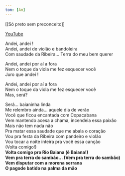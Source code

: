 ```yaml
---
tom: [Am]
---
```


[[Só preto sem preconceito]]

[YouTube](https://youtu.be/2ihoh6Bef8I)

Andei, andei !  
Andei, andei de violão e bandoleira  
Com saudade da Ribeira… Terra do meu bem querer  

Andei, andei por aí a fora  
Nem o toque da viola me fez esquecer você  
Juro que andei !  

Andei, andei por aí a fora  
Nem o toque da viola me fez esquecer você  
Mas, será?  

Será… baianinha linda  
Me relembro ainda... aquele dia de verão  
Você que ficou encantada com Copacabana  
Vem mantendo acesa a chama, incendeia essa paixão  
Mais não tem nada não  
Pra matar essa saudade que me abala o coração  
Vou pra festa da Ribeira com pandeiro e violão  
Vou tocar a noite inteira pra você essa canção  
(Volta comigo!)  
**Volta comigo pro Rio Baiana (ê Baiana!)  
Vem pra terra do sambão… (Vem pra terra do sambão)  
Vem disputar com a morena serrana  
O pagode batido na palma da mão**  